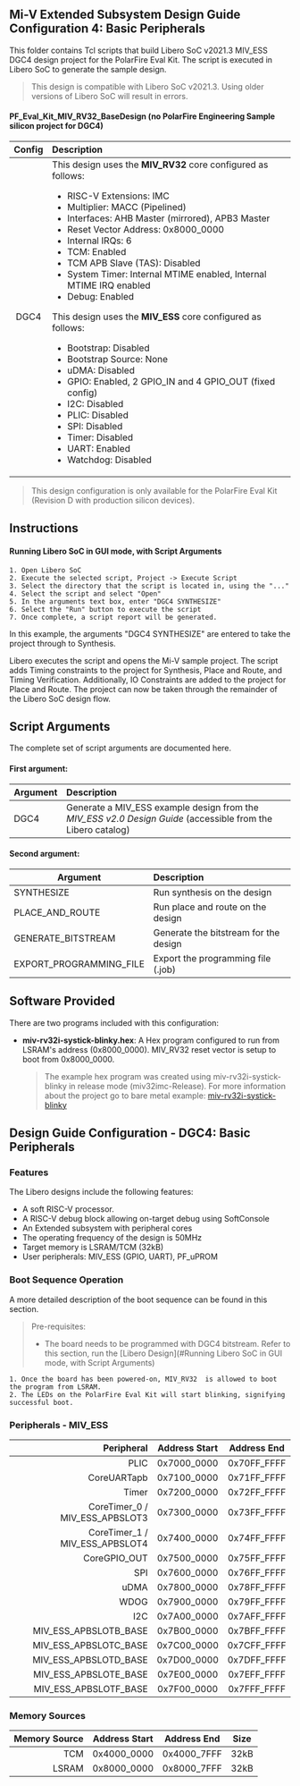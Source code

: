 ## Mi-V Extended Subsystem Design Guide Configuration 4: Basic Peripherals
This folder contains Tcl scripts that build Libero SoC v2021.3 MIV_ESS DGC4 design project for the PolarFire Eval Kit. The script is executed in Libero SoC to generate the sample design. 
> This design is compatible with Libero SoC v2021.3. Using older versions of Libero SoC will result in errors.

#### PF_Eval_Kit_MIV_RV32_BaseDesign (no PolarFire Engineering Sample silicon project for DGC4)

| Config  | Description |
| :------:|:----------------------------------------|
| DGC4    | This design uses the **MIV_RV32** core configured as follows: <ul><li>RISC-V Extensions: IMC</li><li>Multiplier: MACC (Pipelined)</li><li>Interfaces: AHB Master (mirrored), APB3 Master</li><li>Reset Vector Address: 0x8000_0000</li><li>Internal IRQs: 6</li><li>TCM: Enabled</li><li>TCM APB Slave (TAS): Disabled</li><li>System Timer: Internal MTIME enabled, Internal MTIME IRQ enabled</li><li>Debug: Enabled</li></ul>This design uses the **MIV_ESS** core configured as follows: <ul><li>Bootstrap: Disabled</li><li>Bootstrap Source: None</li><li>uDMA: Disabled</li><li>GPIO: Enabled, 2 GPIO_IN and 4 GPIO_OUT (fixed config)</li><li>I2C: Disabled</li><li>PLIC: Disabled</li><li>SPI: Disabled</li><li>Timer: Disabled</li><li>UART: Enabled</li><li>Watchdog: Disabled</li></ul>|

> This design configuration is only available for the PolarFire Eval Kit (Revision D with production silicon devices).


## <a name="quick"></a> Instructions

#### Running Libero SoC in GUI mode, with Script Arguments
    1. Open Libero SoC
    2. Execute the selected script, Project -> Execute Script
    3. Select the directory that the script is located in, using the "..."
    4. Select the script and select "Open"
    5. In the arguments text box, enter "DGC4 SYNTHESIZE"
    6. Select the "Run" button to execute the script
    7. Once complete, a script report will be generated.

In this example, the arguments "DGC4 SYNTHESIZE" are entered to take the project through to Synthesis.

Libero executes the script and opens the Mi-V sample project. The script adds Timing constraints to the project for Synthesis, Place and Route, and Timing Verification. Additionally, IO Constraints are added to the project for Place and Route. The project can now be taken through the remainder of the Libero SoC design flow.

## <a name="Script arguments"></a> Script Arguments
The complete set of script arguments are documented here.

#### First argument:
| Argument                  |  Description   |
| ------------------------- |:---------------|
| DGC4                      | Generate a MIV_ESS example design from the *MIV_ESS v2.0 Design Guide* (accessible from the Libero catalog)  |

#### Second argument:
| Argument                  |  Description   |
| ------------------------- |:---------------|
| SYNTHESIZE                | Run synthesis on the design  |
| PLACE_AND_ROUTE           | Run place and route on the design  |
| GENERATE_BITSTREAM        | Generate the bitstream for the design|
| EXPORT_PROGRAMMING_FILE   | Export the programming file (.job) |


## <a name="Software Provided"></a> Software Provided
There are two programs included with this configuration:
* **miv-rv32i-systick-blinky.hex**: A Hex program configured to run from LSRAM's address (0x8000_0000). MIV_RV32 reset vector is setup to boot from 0x8000_0000.

    > The example hex program was created using  miv-rv32i-systick-blinky in release mode (miv32imc-Release). For more information about the project go to bare metal example: [miv-rv32i-systick-blinky](https://github.com/Mi-V-Soft-RISC-V/miv-rv32-bare-metal-examples/tree/main/applications/miv-rv32-hal/miv-rv32i-systick-blinky)


## <a name="Design Guide Configuration - DGC4: Basic Peripherals"></a> Design Guide Configuration - DGC4: Basic Peripherals

### Features
The Libero designs include the following features:
* A soft RISC-V processor.
* A RISC-V debug block allowing on-target debug using SoftConsole
* An Extended subsystem with peripheral cores
* The operating frequency of the design is 50MHz
* Target memory is LSRAM/TCM (32kB)
* User peripherals: MIV_ESS (GPIO, UART), PF_uPROM

### Boot Sequence Operation
A more detailed description of the boot sequence can be found in this section.

> Pre-requisites:
> * The board needs to be programmed with DGC4 bitstream. Refer to this section, run the [Libero Design](#Running Libero SoC in GUI mode, with Script Arguments)

    1. Once the board has been powered-on, MIV_RV32  is allowed to boot the program from LSRAM.
    2. The LEDs on the PolarFire Eval Kit will start blinking, signifying successful boot.   

### Peripherals - MIV_ESS

| Peripheral                       | Address Start | Address End    |
| ------------------------------:  |:-------------:|:--------------:|
| PLIC                             | 0x7000_0000   | 0x70FF_FFFF    |
| CoreUARTapb                      | 0x7100_0000   | 0x71FF_FFFF    |
| Timer                            | 0x7200_0000   | 0x72FF_FFFF    |
| CoreTimer_0 / MIV_ESS_APBSLOT3   | 0x7300_0000   | 0x73FF_FFFF    |
| CoreTimer_1 / MIV_ESS_APBSLOT4   | 0x7400_0000   | 0x74FF_FFFF    |
| CoreGPIO_OUT                     | 0x7500_0000   | 0x75FF_FFFF    |
| SPI                              | 0x7600_0000   | 0x76FF_FFFF    |
| uDMA                             | 0x7800_0000   | 0x78FF_FFFF    |
| WDOG                             | 0x7900_0000   | 0x79FF_FFFF    |
| I2C                              | 0x7A00_0000   | 0x7AFF_FFFF    |
| MIV_ESS_APBSLOTB_BASE            | 0x7B00_0000   | 0x7BFF_FFFF    |
| MIV_ESS_APBSLOTC_BASE            | 0x7C00_0000   | 0x7CFF_FFFF    |
| MIV_ESS_APBSLOTD_BASE            | 0x7D00_0000   | 0x7DFF_FFFF    |
| MIV_ESS_APBSLOTE_BASE            | 0x7E00_0000   | 0x7EFF_FFFF    |
| MIV_ESS_APBSLOTF_BASE            | 0x7F00_0000   | 0x7FFF_FFFF    |
    
### Memory Sources
    
| Memory Source                    | Address Start | Address End | Size   |
| -------------------------------: |:-------------:|:-----------:|:------:|
| TCM                              | 0x4000_0000   | 0x4000_7FFF | 32kB   | 
| LSRAM                            | 0x8000_0000   | 0x8000_7FFF | 32kB   |


